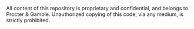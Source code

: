 All content of this repository is proprietary and confidential, and belongs to
Procter & Gamble. Unauthorized copying of this code, via any medium,
is strictly prohibited.
